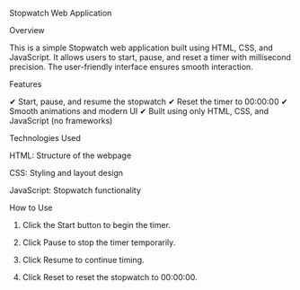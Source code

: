 Stopwatch Web Application

Overview

This is a simple Stopwatch web application built using HTML, CSS, and JavaScript. It allows users to start, pause, and reset a timer with millisecond precision. The user-friendly interface ensures smooth interaction.

Features

✔ Start, pause, and resume the stopwatch
✔ Reset the timer to 00:00:00
✔ Smooth animations and modern UI
✔ Built using only HTML, CSS, and JavaScript (no frameworks)

Technologies Used

HTML: Structure of the webpage

CSS: Styling and layout design

JavaScript: Stopwatch functionality


How to Use

1. Click the Start button to begin the timer.


2. Click Pause to stop the timer temporarily.


3. Click Resume to continue timing.


4. Click Reset to reset the stopwatch to 00:00:00.
